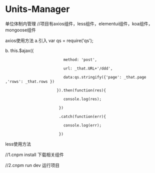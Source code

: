 # Units-Manager
单位体制内管理
//项目有axios组件，less组件，elementui组件，koa组件，mongoose组件

axios使用方法
a.引入 var qs = require('qs');


b.   			this.$ajax({
	
						      method: 'post',
							  
						      url: _that.URL+'/ddd',
							  
						      data:qs.stringify({'page': _that.page ,'rows': _that.rows })
							  
						   }).then(function(res){
							   
							  console.log(res);
							  
							})
							
							.catch(function(err){
								
							  console.log(err);
							  
							})
							

less使用方法
 <style scoped="scoped" lang="less">
	.bb{
		color: red;
		.cc{
			color: green;
		}
	}
	
</style> 

//1.cnpm install  下载相关组件

//2.cnpm run dev  运行项目
